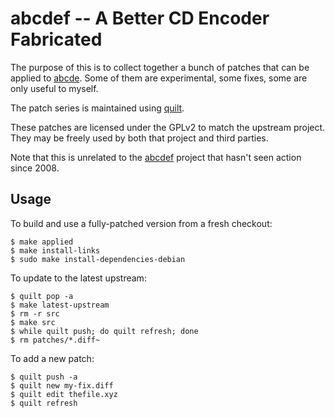 
abcdef -- A Better CD Encoder Fabricated
========================================

The purpose of this is to collect together a bunch of
patches that can be applied to
[abcde](https://abcde.einval.com/wiki/).
Some of them are experimental,
some fixes,
some are only useful to myself.

The patch series is maintained using
[quilt](https://savannah.nongnu.org/projects/quilt).

These patches are licensed under the GPLv2
to match the upstream project.
They may be freely used by both that project
and third parties.

Note that this is unrelated to the
[abcdef](https://github.com/scy/abcdef)
project that hasn't seen action since 2008.

Usage
-----

To build and use a fully-patched version from a fresh checkout:

    $ make applied
    $ make install-links
    $ sudo make install-dependencies-debian

To update to the latest upstream:

    $ quilt pop -a
    $ make latest-upstream
    $ rm -r src
    $ make src
    $ while quilt push; do quilt refresh; done
    $ rm patches/*.diff~

To add a new patch:

    $ quilt push -a
    $ quilt new my-fix.diff
    $ quilt edit thefile.xyz
    $ quilt refresh

